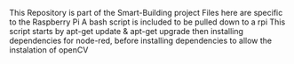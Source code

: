 This Repository is part of the Smart-Building project
Files here are specific to the Raspberry Pi
A bash script is included to be pulled down to a rpi
This script starts by apt-get update & apt-get upgrade
then installing dependencies for node-red, before installing
dependencies to allow the instalation of openCV

